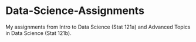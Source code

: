 # Data-Science-Assignments

My assignments from Intro to Data Science (Stat 121a) and Advanced Topics in Data Science (Stat 121b).
